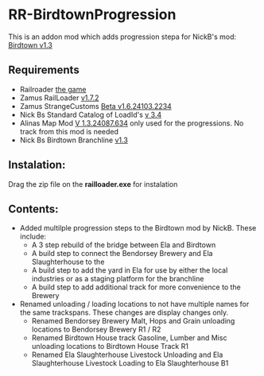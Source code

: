# RR-BirdtownProgression
This is an addon mod which adds progression stepa for NickB's mod: [Birdtown v1.3](https://sites.google.com/view/westerntrainzkgp/railroader-mods/nicks-birdtown-branch)


## Requirements
- Railroader [the game](https://store.steampowered.com/app/1683150/Railroader/)
- Zamus RailLoader [v1.7.2](https://railroader.stelltis.ch/)
- Zamus StrangeCustoms [Beta v1.6.24103.2234](https://railroader.stelltis.ch/mods/strange-customs)
- Nick Bs Standard Catalog of LoadId's [v 3.4](https://sites.google.com/view/westerntrainzkgp/railroader-mods/the-standard-catalog-of-loadids?authuser=0)
- Alinas Map Mod [V 1.3.24087.634](https://railroader.alinanova.dev/) only used for the progressions. No track from this mod is needed
- Nick Bs Birdtown Branchline [v1.3](https://sites.google.com/view/westerntrainzkgp/railroader-mods/nicks-birdtown-branch)

## Instalation:
Drag the zip file on the **railloader.exe** for instalation

## Contents:
- Added multilple progression steps to the Birdtown mod by NickB. These include:
  - A 3 step rebuild of the bridge between Ela and Birdtown
  - A build step to connect the Bendorsey Brewery and Ela Slaughterhouse to the
  - A build step to add the yard in Ela for use by either the local industries or as a staging platform for the branchline
  - A build step to add additional track for more convenience to the Brewery
- Renamed unloading / loading locations to not have multiple names for the same trackspans. These changes are display changes only.
  - Renamed Bendorsey Brewery Malt, Hops and Grain unloading locations to Bendorsey Brewery R1 / R2
  - Renamed Birdtown House track Gasoline, Lumber and Misc unloading locations to Birdtown House Track R1
  - Renamed Ela Slaughterhouse Livestock Unloading and Ela Slaughterhouse Livestock Loading to Ela Slaughterhouse B1
